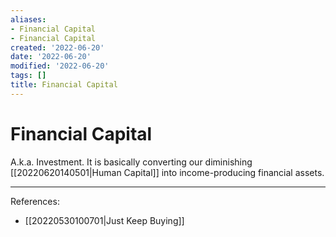 ```yaml
---
aliases:
- Financial Capital
- Financial Capital
created: '2022-06-20'
date: '2022-06-20'
modified: '2022-06-20'
tags: []
title: Financial Capital
---
```


# Financial Capital

A.k.a. Investment. It is basically converting our diminishing [[20220620140501|Human Capital]] into income-producing financial assets.

---
References:
- [[20220530100701|Just Keep Buying]]